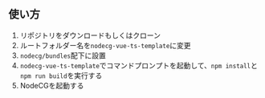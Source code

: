 ## 使い方
1. リポジトリをダウンロードもしくはクローン
2. ルートフォルダー名を`nodecg-vue-ts-template`に変更
3. `nodecg/bundles`配下に設置
4. `nodecg-vue-ts-template`でコマンドプロンプトを起動して、`npm install`と`npm run build`を実行する
5. NodeCGを起動する